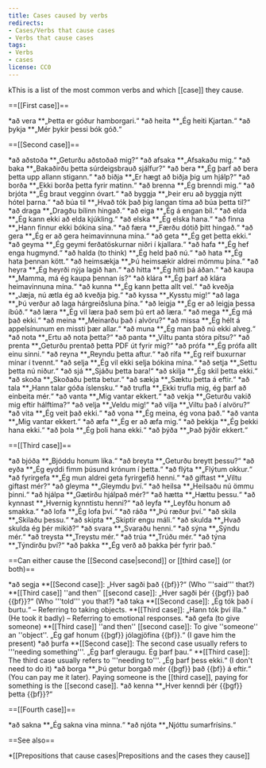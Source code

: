 ```yaml
---
title: Cases caused by verbs
redirects:
- Cases/Verbs that cause cases
- Verbs that cause cases
tags:
- Verbs
- cases
license: CC0
---
```


kThis is a list of the most common verbs and which [[case]] they cause.

==[[First case]]==

*að vera
**„Þetta er góður hamborgari.“
*að heita
**„Ég heiti Kjartan.“
*að þykja
**„Mér þykir þessi bók góð.“

==[[Second case]]==

*að aðstoða
**„Geturðu aðstoðað mig?“
*að afsaka
**„Afsakaðu mig.“
*að baka
**„Bakaðirðu þetta súrdeigsbrauð sjálfur?“
*að bera
**„Ég þarf að bera þetta upp allann stigann.“
*að biðja
**„Er hægt að biðja þig um hjálp?“
*að borða
**„Ekki borða þetta fyrir matinn.“
*að brenna
**„Ég brenndi mig.“
*að brjóta
**„Ég braut vegginn óvart.“
*að byggja
**„Þeir eru að byggja nýtt hótel þarna.“
*að búa til
**„Hvað tók það þig langan tíma að búa þetta til?“
*að draga
**„Dragðu bílinn hingað.“
*að eiga
**„Ég á engan bíl.“
*að elda
**„Ég kann ekki að elda kjúkling.“
*að elska
**„Ég elska hana.“
*að finna
**„Hann finnur ekki bókina sína.“
*að færa
**„Færðu dótið þitt hingað.“
*að gera
**„Ég er að gera heimavinnuna mína.“
*að geta
**„Ég get þetta ekki.“
*að geyma
**„Ég geymi ferðatöskurnar niðri í kjallara.“
*að hafa
**„Ég hef enga hugmynd.“
*að halda (to think)
**„Ég held það nú.“
*að hata
**„Ég hata þennan kött.“
*að heimsækja
**„Þú heimsækir aldrei mömmu þína.“
*að heyra
**„Ég heyrði nýja lagið han.“
*að hitta
**„Ég hitti þá áðan.“
*að kaupa
**„Mamma, má ég kaupa þennan ís?“
*að klára
**„Ég þarf að klára heimavinnuna mína.“
*að kunna
**„Ég kann þetta allt vel.“
*að kveðja
**„Jæja, nú ætla ég að kveðja þig.“
*að kyssa
**„Kysstu mig!“
*að laga
**„Þú verður að laga hárgreiðsluna þína.“
*að leigja
**„Ég er að leigja þessa íbúð.“
*að læra
**„Ég vil læra það sem þú ert að læra.“
*að mega
**„Ég má það ekki.“
*að meina
**„Meinarðu það í alvöru?“
*að missa
**„Ég hélt á appelsínunum en missti þær allar.“
*að muna
**„Ég man það nú ekki alveg.“
*að nota
**„Ertu að nota þetta?“
*að panta
**„Viltu panta stóra pítsu?“
*að prenta
**„Geturðu prentað þetta PDF út fyrir mig?“
*að prófa
**„Ég prófa allt einu sinni.“
*að reyna
**„Reyndu þetta aftur.“
*að rífa
**„Ég reif buxurnar mínar í tvennt.“
*að selja
**„Ég vil ekki selja bókina mína.“
*að setja
**„Settu þetta nú niður.“
*að sjá
**„Sjáðu þetta bara!“
*að skilja
**„Ég skil þetta ekki.“
*að skoða
**„Skoðaðu þetta betur.“
*að sækja
**„Sæktu þetta á eftir.“
*að tala
**„Hann talar góða íslensku.“
*að trufla
**„Ekki trufla mig, ég þarf að einbeita mér.“
*að vanta
**„Mig vantar ekkert.“
*að vekja
**„Geturðu vakið mig eftir hálftíma?“
*að velja
**„Veldu mig!“
*að vilja
**„Viltu það í alvöru?“
*að vita
**„Ég veit það ekki.“
*að vona
**„Ég meina, ég vona það.“
*að vanta
**„Mig vantar ekkert.“
*að æfa
**„Ég er að æfa mig.“
*að þekkja
**„Ég þekki hana ekki.“
*að þola
**„Ég þoli hana ekki.“
*að þýða
**„Það þýðir ekkert.“

==[[Third case]]==

*að bjóða
**„Bjóddu honum líka.“
*að breyta
**„Geturðu breytt þessu?“
*að eyða
**„Ég eyddi fimm þúsund krónum í þetta.“
*að flýta
**„Flýtum okkur.“
*að fyrirgefa
**„Ég mun aldrei geta fyrirgefið henni.“
*að giftast
**„Viltu giftast mér?“
*að gleyma
**„Gleymdu því.“
*að heilsa
**„Heilsaðu nú ömmu þinni.“
*að hjálpa
**„Gætirðu hjálpað mér?“
*að hætta
**„Hættu þessu.“
*að kynnast
**„Hvernig kynntistu henni?“
*að leyfa
**„Leyfðu honum að smakka.“
*að lofa
**„Ég lofa því.“
*að ráða
**„Þú ræður því.“
*að skila
**„Skilaðu þessu.“
*að skipta
**„Skiptir engu máli.“
*að skulda
**„Hvað skulda ég þér mikið?“
*að svara
**„Svaraðu henni.“
*að sýna
**„Sýndu mér.“
*að treysta
**„Treystu mér.“
*að trúa
**„Trúðu mér.“
*að týna
**„Týndirðu því?“
*að þakka
**„Ég verð að þakka þér fyrir það.“

==Can either cause the [[Second case|second]] or [[third case]] (or both)==

*að segja
**[[Second case]]: „Hver sagði það {{þf}}?“ (Who '''said''' that?)
**[[Third case]] ''and then'' [[second case]]: „Hver sagði þér {{þgf}} það {{þf}}?“ (Who '''told''' you that?)
*að taka
**[[Second case]]: „Ég tók það í burtu.“ – Referring to taking objects.
**[[Third case]]: „Hann tók því illa.“ (He took it badly) – Referring to emotional responses.
*að gefa (to give someone)
**[[Third case]] ''and then'' [[second case]]: To give ''someone'' an ''object''. „Ég gaf honum {{þgf}} jólagjöfina {{þf}}.“ (I gave him the present)
*að þurfa
**[[Second case]]: The second case usually refers to '''needing something'''. „Ég þarf gleraugu. Ég þarf þau.“
**[[Third case]]: The third case usually refers to '''needing to'''. „Ég þarf þess ekki.“ (I don't need to do it)
*að borga
**„Þú getur borgað mér {{þgf}} það {{þf}} á eftir.“ (You can pay me it later). Paying someone is the [[third case]], paying for something is the [[second case]].
*að kenna
**„Hver kenndi þér {{þgf}} þetta {{þf}}?“

==[[Fourth case]]==

*að sakna
**„Ég sakna vina minna.“
*að njóta
**„Njóttu sumarfrísins.“

==See also==

*[[Prepositions that cause cases|Prepositions and the cases they cause]]


